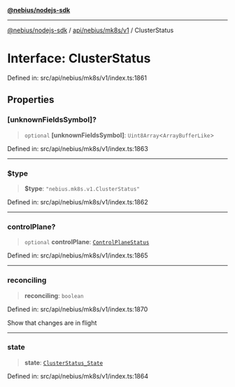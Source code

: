 [**@nebius/nodejs-sdk**](../../../../../README.md)

***

[@nebius/nodejs-sdk](../../../../../README.md) / [api/nebius/mk8s/v1](../README.md) / ClusterStatus

# Interface: ClusterStatus

Defined in: src/api/nebius/mk8s/v1/index.ts:1861

## Properties

### \[unknownFieldsSymbol\]?

> `optional` **\[unknownFieldsSymbol\]**: `Uint8Array`\<`ArrayBufferLike`\>

Defined in: src/api/nebius/mk8s/v1/index.ts:1863

***

### $type

> **$type**: `"nebius.mk8s.v1.ClusterStatus"`

Defined in: src/api/nebius/mk8s/v1/index.ts:1862

***

### controlPlane?

> `optional` **controlPlane**: [`ControlPlaneStatus`](ControlPlaneStatus.md)

Defined in: src/api/nebius/mk8s/v1/index.ts:1865

***

### reconciling

> **reconciling**: `boolean`

Defined in: src/api/nebius/mk8s/v1/index.ts:1870

Show that changes are in flight

***

### state

> **state**: [`ClusterStatus_State`](../type-aliases/ClusterStatus_State.md)

Defined in: src/api/nebius/mk8s/v1/index.ts:1864
